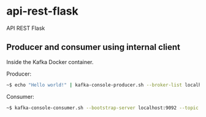 # api-rest-flask

API REST Flask

## Producer and consumer using internal client

Inside the Kafka Docker container.

Producer:

```bash
~$ echo "Hello world!" | kafka-console-producer.sh --broker-list localhost:9092 --topic test
```

Consumer:

```bash
~$ kafka-console-consumer.sh --bootstrap-server localhost:9092 --topic test --from-beginning
```
